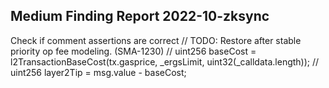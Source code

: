 ## Medium Finding Report 2022-10-zksync
Check if comment assertions are correct
        // TODO: Restore after stable priority op fee modeling. (SMA-1230)
        // uint256 baseCost = l2TransactionBaseCost(tx.gasprice, _ergsLimit, uint32(_calldata.length));
        // uint256 layer2Tip = msg.value - baseCost;
